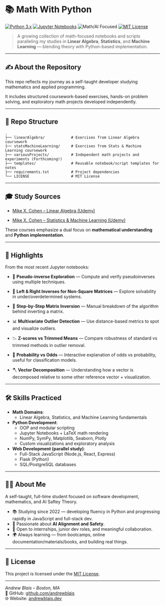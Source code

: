 # 📚 Math With Python

[![Python 3.x](https://img.shields.io/badge/Python-3.x-blue.svg)](https://www.python.org)
[![Jupyter Notebooks](https://img.shields.io/badge/Jupyter-Notebooks-orange.svg)](https://jupyter.org)
![Math/AI Focused](https://img.shields.io/badge/Focus-Math%2FAI-blueviolet.svg)
[![MIT License](https://img.shields.io/badge/License-MIT-green.svg)](./LICENSE)

> A growing collection of math-focused notebooks and scripts paralleling my studies in **Linear Algebra**, **Statistics**, and **Machine Learning** — blending theory with Python-based implementation.

---

## ✍️ About the Repository

This repo reflects my journey as a self-taught developer studying mathematics and applied programming.

It includes structured coursework-based exercises, hands-on problem solving, and exploratory math projects developed independently.

---

## 📂 Repo Structure

```text
.
├── linearAlgebra/            # Exercises from Linear Algebra coursework
├── statsMachineLearning/     # Exercises from Stats & Machine Learning coursework
├── variousProjects/          # Independent math projects and experiments (Forthcoming!)
├── templates/                # Reusable notebook/script templates for notes
├── requirements.txt          # Project dependencies
└── LICENSE                   # MIT License
```

---

## 🎓 Study Sources

-   [Mike X. Cohen – Linear Algebra (Udemy)](https://www.udemy.com/course/linear-algebra-theory-and-implementation/)

-   [Mike X. Cohen – Statistics & Machine Learning (Udemy)](https://www.udemy.com/course/statsml_x/)

These courses emphasize a dual focus on **mathematical understanding** and **Python implementation**.

---

## 🌟 Highlights

From the most recent Jupyter notebooks:

-   🧮 **Pseudo-inverse Exploration** — Compute and verify pseudoinverses using multiple techniques.

-   🔁 **Left & Right Inverses for Non-Square Matrices** — Explore solvability in under/overdetermined systems.

-   🧠 **Step-by-Step Matrix Inversion** — Manual breakdown of the algorithm behind inverting a matrix.

-   📊 **Multivariate Outlier Detection** — Use distance-based metrics to spot and visualize outliers.

-   📉 **Z-scores vs Trimmed Means** — Compare robustness of standard vs trimmed methods in outlier removal.

-   🎯 **Probability vs Odds** — Interactive explanation of odds vs probability, useful for classification models.

-   🪓 **Vector Decomposition** — Understanding how a vector is decomposed relative to some other reference vector + visualization.

---

## 🛠️ Skills Practiced

-   **Math Domains**:
    -   Linear Algebra, Statistics, and Machine Learning fundamentals
-   **Python Development**:
    -   OOP and modular scripting
    -   Jupyter Notebooks + LaTeX math rendering
    -   NumPy, SymPy, Matplotlib, Seaborn, Plotly
    -   Custom visualizations and exploratory analysis
-   **Web Development (parallel study)**:
    -   Full-Stack JavaScript (Node.js, React, Express)
    -   Flask (Python)
    -   SQL/PostgreSQL databases

---

## 👨‍💻 About Me

A self-taught, full-time student focused on software development, mathematics, and AI Saftey Theory.

-   📚 Studying since 2022 — developing fluency in Python and progressing rapidly in JavaScript and full-stack dev.
-   🧠 Passionate about **AI Alignment and Safety**.
-   💬 Open to internships, junior dev roles, and meaningful collaboration.
-   🌍 Always learning — from bootcamps, online documentation/materials/books, and building real things.

---

## 📜 License

This project is licensed under the [MIT License](./LICENSE).

---

_Andrew Blais – Boston, MA_  
📂 GitHub: [github.com/andrewblais](https://github.com/andrewblais)  
🌐 Website: [andrewblais.dev](https://www.andrewblais.dev)
